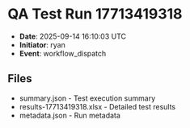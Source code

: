 # QA Test Run 17713419318

- **Date**: 2025-09-14 16:10:03 UTC
- **Initiator**: ryan
- **Event**: workflow_dispatch

## Files
- summary.json - Test execution summary
- results-17713419318.xlsx - Detailed test results
- metadata.json - Run metadata
